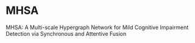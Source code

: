 # MHSA
MHSA: A Multi-scale Hypergraph Network for Mild Cognitive Impairment Detection via Synchronous and Attentive Fusion
